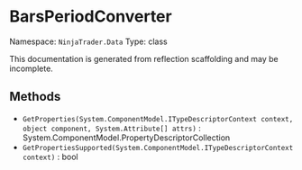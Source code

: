 # BarsPeriodConverter

Namespace: `NinjaTrader.Data`
Type: class

This documentation is generated from reflection scaffolding and may be incomplete.

## Methods
- `GetProperties(System.ComponentModel.ITypeDescriptorContext context, object component, System.Attribute[] attrs)` : System.ComponentModel.PropertyDescriptorCollection
- `GetPropertiesSupported(System.ComponentModel.ITypeDescriptorContext context)` : bool
